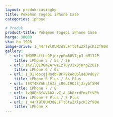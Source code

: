 ```yaml
---
layout: produk-casinghp
title: Pokemon Togepi iPhone Case
categories: iphone

# Produk
product-title: Pokemon Togepi iPhone Case
harga: 90000
sku: hn-1996
image-drive: 1_44rTBl0UM3d8LFTt6twZXlpcKJ2f90W
gallery:
  - url: 1MQMBsftLnQPjnrypPm60V7jpJ-oM112P
    title: iPhone 5 / 5s / SE
  - url: 1KV1l0IRGm2Arwz1zTUy3ixSjWrgZ2OIs
    title: iPhone 6 / 6s
  - url: 1_01ToocqjHndbF8PkVkAoO6laeDvd0y7
    title: iPhone 6 Plus / 6s Plus
  - url: 1EXT4KYAhslAIz_s0GuI9OJlj3aybfSMH
    title: iPhone 7 / 8
  - url: 1vQ8En6fwVAbX-vZ_A_Gh8rrdPmzFtVPh
    title: iPhone 7 Plus / 8 Plus
  - url: 1_44rTBl0UM3d8LFTt6twZXlpcKJ2f90W
    title: iPhone X
---
```

